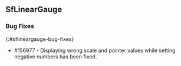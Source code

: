 ## SfLinearGauge

### Bug Fixes
{:#sflineargauge-bug-fixes}

* \#156977 - Displaying wrong scale and pointer values while setting negative numbers has been fixed.


